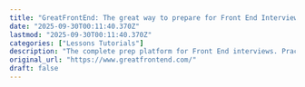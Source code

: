 ```yaml
---
title: "GreatFrontEnd: The great way to prepare for Front End InterviewsGoogle logoAmazon logoMeta logo"
date: "2025-09-30T00:11:40.370Z"
lastmod: "2025-09-30T00:11:40.370Z"
categories: ["Lessons Tutorials"]
description: "The complete prep platform for Front End interviews. Practice 500+ questions with solutions, code in-browser, and use prep plans devised by ex-interviewers."
original_url: "https://www.greatfrontend.com/"
draft: false
---
```

